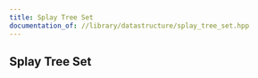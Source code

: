 ```yaml
---
title: Splay Tree Set
documentation_of: //library/datastructure/splay_tree_set.hpp
---
```

## Splay Tree Set